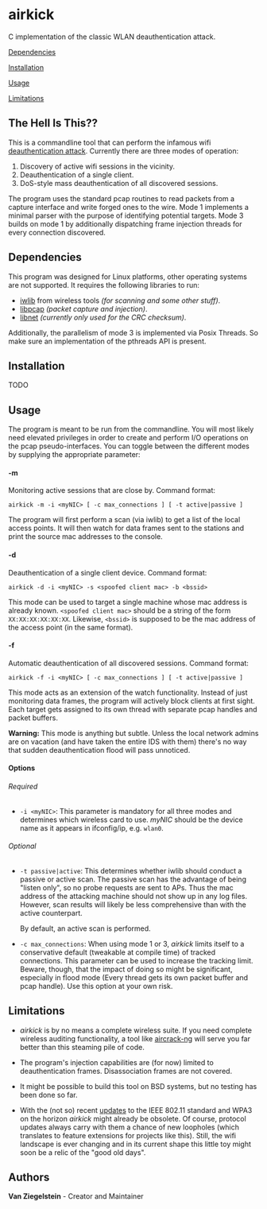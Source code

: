# airkick
C implementation of the classic WLAN deauthentication attack.

[Dependencies](#Dependencies)

[Installation](#Installation)

[Usage](#Usage)

[Limitations](#Limitations)

## The Hell Is This??
This is a commandline tool that can perform the infamous
wifi [deauthentication attack](https://en.wikipedia.org/wiki/Wi-Fi_deauthentication_attack). 
Currently there are three modes of operation:

1. Discovery of active wifi sessions in the vicinity.
2. Deauthentication of a single client.
3. DoS-style mass deauthentication of all discovered sessions.

The program uses the standard pcap routines to read packets from a capture interface
and write forged ones to the wire. Mode 1 implements a minimal parser with the purpose
of identifying potential targets. Mode 3 builds on mode 1 by additionally dispatching 
frame injection threads for every connection discovered.

## Dependencies
This program was designed for Linux platforms, other operating systems are not supported.
It requires the following libraries to run:
* [iwlib](https://hewlettpackard.github.io/wireless-tools/Tools.html) from wireless tools *(for scanning and some other stuff)*.
* [libpcap](http://www.tcpdump.org/) *(packet capture and injection)*.
* [libnet](https://sourceforge.net/projects/libnet-dev/) *(currently only used for the CRC checksum)*.

Additionally, the parallelism of mode 3 is implemented via Posix Threads. So make sure an implementation
of the pthreads API is present.

## Installation
TODO

## Usage
The program is meant to be run from the commandline. You will most likely need elevated privileges in order
to create and perform I/O operations on the pcap pseudo-interfaces. You can toggle between the different
modes by supplying the appropriate parameter:

#### -m 
Monitoring active sessions that are close by. Command format:

`airkick -m -i <myNIC> [ -c max_connections ] [ -t active|passive ]`

The program will first perform a scan (via iwlib) to get a list of the
local access points. It will then watch for data frames sent to the stations
and print the source mac addresses to the console.

#### -d
Deauthentication of a single client device. Command format:

`airkick -d -i <myNIC> -s <spoofed client mac> -b <bssid>` 

This mode can be used to target a single machine whose mac address is already known.
`<spoofed client mac>` should be a string of the form `XX:XX:XX:XX:XX:XX`. Likewise, `<bssid>` 
is supposed to be the mac address of the access point (in the same format).

#### -f
Automatic deauthentication of all discovered sessions. Command format:

`airkick -f -i <myNIC> [ -c max_connections ] [ -t active|passive ]`

This mode acts as an extension of the watch functionality. 
Instead of just monitoring data frames, the program will actively block clients at first sight. 
Each target gets assigned to its own thread with separate pcap handles and packet buffers.

**Warning:** This mode is anything but subtle. Unless the local network admins are on vacation
(and have taken the entire IDS with them) there's no way that sudden deauthentication flood will
pass unnoticed.

#### Options

###### Required
* `-i <myNIC>`: This parameter is mandatory for all three modes and determines which wireless card to use.
*myNIC* should be the device name as it appears in ifconfig/ip, e.g. `wlan0`.  

###### Optional
* `-t passive|active`: This determines whether iwlib should conduct a passive or active scan. The passive scan has the
advantage of being "listen only", so no probe requests are sent to APs. Thus the mac address of the
attacking machine should not show up in any log files. However, scan results will likely be less 
comprehensive than with the active counterpart.

   By default, an active scan is performed.

* `-c max_connections`: When using mode 1 or 3, *airkick* limits itself to a conservative default 
(tweakable at compile time) of tracked connections. This parameter can be used to increase
the tracking limit. Beware, though, that the impact of doing so might be significant, especially
in flood mode (Every thread gets its own packet buffer and pcap handle). Use this option at your own risk.


## Limitations

* *airkick* is by no means a complete wireless suite. If you need complete wireless auditing functionality, a tool
like [aircrack-ng](https://www.aircrack-ng.org/) will serve you far better than this steaming pile of code.

* The program's injection capabilities are (for now) limited to deauthentication frames. Disassociation frames are not
covered.

* It might be possible to build this tool on BSD systems, but no testing has been done so far.

* With the (not so) recent [updates](https://en.wikipedia.org/wiki/IEEE_802.11w-2009) to the IEEE 802.11 standard and 
WPA3 on the horizon *airkick* might already be obsolete. Of course, protocol updates always carry with them a chance
of new loopholes (which translates to feature extensions for projects like this). Still, the wifi landscape is ever changing 
and in its current shape this little toy might soon be a relic of the "good old days".

## Authors
**Van Ziegelstein** - Creator and Maintainer

